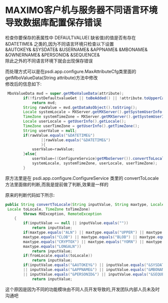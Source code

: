# MAXIMO客户机与服务器不同语言环境导致数据库配置保存错误  

检查你要保存的表属性中 DEFAULTVALUE( 缺省值)的值是否有存在 &DATETIME& 之类的,因为不同语言环境只检查以下设置
<br />
&AUTOKEY& &SYSDATE& &USERNAME& &APPNAME& &MBONAME& &OWNERNAME& &PERSONID& &SEQUENCE& 
<br />
除此之外的不同语言环境下就会出现保存错误


而处理方式可以是在psdi.app.configure.MaxAttributeCfg类里面的 getMboValueData(String attribute)方法中修改
<br />
修改后的信息如下:

```Java
 MboValueData mvd = super.getMboValueData(attribute);
        if(!firstDefaultvalueGet || toBeAdded() || !attribute.toUpperCase().equals("DEFAULTVALUE"))
            return mvd;
        String rawValue = mvd.getDataAsObject().toString();
        Locale systemLocale = MXServer.getMXServer().getSystemUserInfo().getLocale();
        TimeZone systemTimeZone = MXServer.getMXServer().getSystemUserInfo().getTimeZone();
        Locale userLocale = getUserInfo().getLocale();
        TimeZone userTimeZone = getUserInfo().getTimeZone();
        String userValue = null;
        if(rawValue.equals("&DATETIME&")
                ||rawValue.equals("&DATETIME&")
                ){
            userValue=rawValue;
        }else{
            userValue=((ConfigureService)getMboServer()).convertToLocale(rawValue, getString("maxtype"),
            systemLocale, systemTimeZone, userLocale, userTimeZone);
        }
```
原方法里是在 psdi.app.configure.ConfigureService 类里的 convertToLocale方法里面做的判断,而我是提前做了判断,效果是一样的

原来的判断代码如下所示:

```Java
public String convertToLocale(String inputValue, String maxtype, Locale fromLocale, TimeZone fromTimeZone, 
 Locale toLocale, TimeZone toTimeZone)
        throws MXException, RemoteException
    {
        if(inputValue == null || inputValue.equals(""))
            return inputValue;
        if(maxtype.equals("ALN") || maxtype.equals("UPPER") || maxtype.equals("LOWER") ||
        maxtype.equals("CLOB") || maxtype.equals("BLOB") || maxtype.equals("CRYPTO") || 
        maxtype.equals("CRYPTOX") || maxtype.equals("YORN") || maxtype.equals("GL") || 
        maxtype.equals("LONGALN"))
            return inputValue;
        if(fromLocale.equals(toLocale))
            return inputValue;
        if(inputValue.equals("&AUTOKEY&") || inputValue.equals("&SYSDATE&") || inputValue.equals("&USERNAME&")
        || inputValue.equals("&APPNAME&") || inputValue.equals("&MBONAME&") || inputValue.equals("&OWNERNAME&")
        || inputValue.equals("&PERSONID&") || inputValue.equals("&SEQUENCE&"))
            return inputValue;
```

 这个原因是因为不同的功能模块由不同人员开发导致的,开发团队内部人员未及时沟通吧
